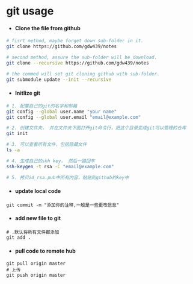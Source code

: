 # git usage

- #### Clone the file from github

```bash
# fisrt method, maybe forget down sub-folder in it.
git clone https://github.com/gdw439/notes

# second method, assure the sub-folder will be download.
git clone --recursive https://github.com/gdw439/notes

# the commed will set git cloning github with sub-folder.
git submodule update --init --recursive  
```

- #### Initlize git

```bash
# 1. 配置自己的git的名字和邮箱
git config --global user.name "your name"
git config --global user.email "email@example.com"

# 2. 创建文件夹， 并在文件夹下面打开git命令行，把这个目录变成git可以管理的仓库
git init

# 3. 可以查看所有文件，包括隐藏文件
ls -a 

# 4. 生成自己的shh key， 然后一路回车
ssh-keygen -t rsa -C "email@example.com"

# 5. 拷贝id_rsa.pub中所有内容，粘贴到github的key中
```

- #### update local code

```shell
git commit -m "添加你的注释,一般是一些更改信息"
```

- #### add new file to git

```shell
# .默认将所有文件都添加
git add . 
```

- #### pull code to remote hub

```shell
git pull origin master
# 上传
git push origin master
```

